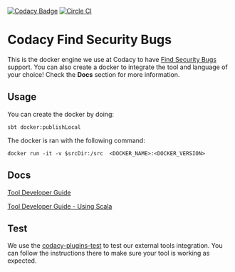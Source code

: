 [![Codacy Badge](https://api.codacy.com/project/badge/grade/6d53ef77cc284e4bbe1bf65b6a4e1a56)](https://www.codacy.com/app/Codacy/codacy-find-sec-bugs)
[![Circle CI](https://circleci.com/gh/codacy/codacy-find-sec-bugs.svg?style=svg)](https://circleci.com/gh/codacy/codacy-find-sec-bugs)
# Codacy Find Security Bugs

This is the docker engine we use at Codacy to have [Find Security Bugs](http://find-sec-bugs.github.io/) support.
You can also create a docker to integrate the tool and language of your choice!
Check the **Docs** section for more information.

## Usage

You can create the docker by doing:

```
sbt docker:publishLocal
```

The docker is ran with the following command:

```
docker run -it -v $srcDir:/src  <DOCKER_NAME>:<DOCKER_VERSION>
```

## Docs

[Tool Developer Guide](http://docs.codacy.com/v1.5/docs/tool-developer-guide)

[Tool Developer Guide - Using Scala](http://docs.codacy.com/v1.5/docs/tool-developer-guide-using-scala)

## Test

We use the [codacy-plugins-test](https://github.com/codacy/codacy-plugins-test) to test our external tools integration.
You can follow the instructions there to make sure your tool is working as expected.
